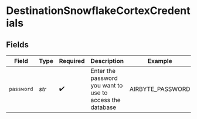 # DestinationSnowflakeCortexCredentials


## Fields

| Field                                                     | Type                                                      | Required                                                  | Description                                               | Example                                                   |
| --------------------------------------------------------- | --------------------------------------------------------- | --------------------------------------------------------- | --------------------------------------------------------- | --------------------------------------------------------- |
| `password`                                                | *str*                                                     | :heavy_check_mark:                                        | Enter the password you want to use to access the database | AIRBYTE_PASSWORD                                          |